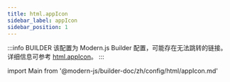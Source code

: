 ```yaml
---
title: html.appIcon
sidebar_label: appIcon
sidebar_position: 1
---
```


:::info BUILDER
该配置为 Modern.js Builder 配置，可能存在无法跳转的链接。详细信息可参考 [html.appIcon](https://modernjs.dev/builder/zh/api/config-html.html#html-appicon)。
:::

import Main from '@modern-js/builder-doc/zh/config/html/appIcon.md'

<Main />
